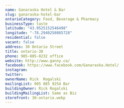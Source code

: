 ```yaml
---
name: Ganaraska Hotel & Bar
slug: ganaraska-hotel-bar
ontarioCategory: Food, Beverage & Pharmacy
businessType: taste
latitude: "43.9525152546498"
longitude: "-78.2940258085728"
residential: false
vacant: false
address: 30 Ontario Street
title: ontario-30
phone: 905-885-8232 office
website: http://www.ganny.ca/
facebook: https://www.facebook.com/Ganaraska.Hotel/
instagram:
twitter:
ownerName: Rick  Rogalski
mailingList: 905 885 9254 Bar
buildingOwner: Rick Rogalski
buildingMailingList: Same as Biz
storefront: 30-ontario.webp
---
```



